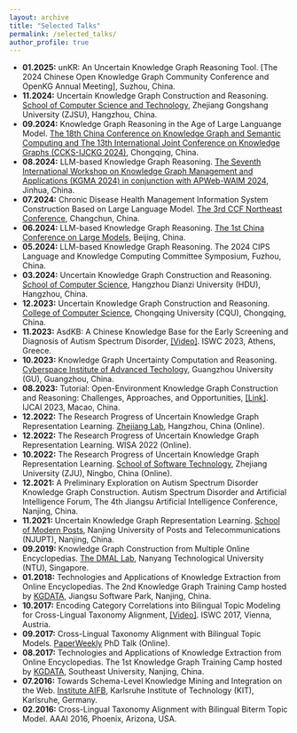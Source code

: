 ```yaml
---
layout: archive
title: "Selected Talks"
permalink: /selected_talks/
author_profile: true
---
```

* **01.2025:** unKR: An Uncertain Knowledge Graph Reasoning Tool. [The 2024 Chinese Open Knowledge Graph Community Conference and OpenKG Annual Meeting], Suzhou, China.
* **11.2024:** Uncertain Knowledge Graph Construction and Reasoning. [School of Computer Science and Technology](https://scie.zjgsu.edu.cn/), Zhejiang Gongshang University (ZJSU), Hangzhou, China.
* **09.2024:** Knowledge Graph Reasoning in the Age of Large Languange Model. [The 18th China Conference on Knowledge Graph and Semantic Computing and The 13th International Joint Conference on Knowledge Graphs (CCKS-IJCKG 2024)](https://sigkg.cn/ccks-ijckg2024/), Chongqing, China.
* **08.2024:** LLM-based Knowledge Graph Reasoning. [The Seventh International Workshop on Knowledge Graph Management and Applications (KGMA 2024) in conjunction with APWeb-WAIM 2024](https://kgma-conf.github.io/2024/inv.html), Jinhua, China.
* **07.2024:** Chronic Disease Health Management Information System Construction Based on Large Language Model. [The 3rd CCF Northeast Conference](https://conf.ccf.org.cn/web/api/m1237452513549094912171507326998.action), Changchun, China.
* **06.2024:** LLM-based Knowledge Graph Reasoning. [The 1st China Conference on Large Models](https://cclm.org.cn/), Beijing, China.
* **05.2024:** LLM-based Knowledge Graph Reasoning. The 2024 CIPS Language and Knowledge Computing Committee Symposium, Fuzhou, China.
* **03.2024:** Uncertain Knowledge Graph Construction and Reasoning. [School of Computer Science](https://computer.hdu.edu.cn/main.htm), Hangzhou Dianzi University (HDU), Hangzhou, China.
* **12.2023:** Uncertain Knowledge Graph Construction and Reasoning. [College of Computer Science](http://www.cs.cqu.edu.cn/xbwz/sy.htm), Chongqing University (CQU), Chongqing, China.
* **11.2023:** AsdKB: A Chinese Knowledge Base for the Early Screening and Diagnosis of Autism Spectrum Disorder, [[Video]](https://videolectures.net/iswc2023_wu_spectrum_disorder/). ISWC 2023, Athens, Greece.
* **10.2023:** Knowledge Graph Uncertainty Computation and Reasoning. [Cyberspace Institute of Advanced Techology](https://wyy.gzhu.edu.cn/index.htm), Guangzhou University (GU), Guangzhou, China.
* **08.2023:** Tutorial: Open-Environment Knowledge Graph Construction and Reasoning: Challenges, Approaches, and Opportunities, [[Link]](https://openkg-tutorial.github.io/). IJCAI 2023, Macao, China.
* **12.2022:** The Research Progress of Uncertain Knowledge Graph Representation Learning. [Zhejiang Lab](https://www.zhejianglab.com/), Hangzhou, China (Online).
* **12.2022:** The Research Progress of Uncertain Knowledge Graph Representation Learning. WISA 2022 (Online).
* **10.2022:** The Research Progress of Uncertain Knowledge Graph Representation Learning. [School of Software Technology](https://www.cst.zju.edu.cn), Zhejiang University (ZJU), Ningbo, China (Online).
* **12.2021:** A Preliminary Exploration on Autism Spectrum Disorder Knowledge Graph Construction. Autism Spectrum Disorder and Artificial Intelligence Forum, The 4th Jiangsu Artificial Intelligence Conference, Nanjing, China.
* **11.2021:** Uncertain Knowledge Graph Representation Learning. [School of Modern Posts](http://scse.ntu.edu.sg/Research/DMAL/Pages/Home.aspx), Nanjing University of Posts and Telecommunications (NJUPT), Nanjing, China.
* **09.2019:** Knowledge Graph Construction from Multiple Online Encyclopedias. [The DMAL Lab](http://scse.ntu.edu.sg/Research/DMAL/Pages/Home.aspx), Nanyang Technological University (NTU), Singapore.
* **01.2018:** Technologies and Applications of Knowledge Extraction from Online Encyclopedias. The 2nd Knowledge Graph Training Camp hosted by [KGDATA](https://www.kgtdata.com), Jiangsu Software Park, Nanjing, China.
* **10.2017:** Encoding Category Correlations into Bilingual Topic Modeling for Cross-Lingual Taxonomy Alignment, [[Video]](http://videolectures.net/iswc2017_wu_category_correlations). ISWC 2017, Vienna, Austria.
* **09.2017:** Cross-Lingual Taxonomy Alignment with Bilingual Topic Models. [PaperWeekly](https://www.paperweekly.site) PhD Talk (Online).
* **08.2017:** Technologies and Applications of Knowledge Extraction from Online Encyclopedias. The 1st Knowledge Graph Training Camp hosted by [KGDATA](https://www.kgtdata.com), Southeast University, Nanjing, China.
* **07.2016:** Towards Schema-Level Knowledge Mining and Integration on the Web. [Institute AIFB](http://www.aifb.kit.edu/web/Hauptseite/en), Karlsruhe Institute of Technology (KIT), Karlsruhe, Germany.
* **02.2016:** Cross-Lingual Taxonomy Alignment with Bilingual Biterm Topic Model. AAAI 2016, Phoenix, Arizona, USA.